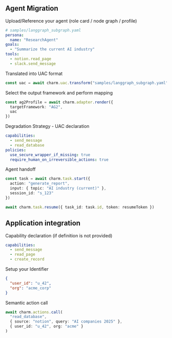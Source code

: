 ## Agent Migration

Upload/Reference your agent (role card / node graph / profile)
```.yaml
# samples/langgraph_subgraph.yaml
persona:
  name: "ResearchAgent"
goals:
  - "Summarize the current AI industry"
tools:
  - notion.read_page
  - slack.send_message
```
Translated into UAC format
```.ts
const uac = await charm.uac.transform("samples/langgraph_subgraph.yaml")
```
Select the output framework and perform mapping
```.ts
const ag2Profile = await charm.adapter.render({
  targetFramework: "AG2",
  uac
})
```
Degradation Strategy - UAC declaration
```.yaml
capabilities:
  - send_message
  - read_database
policies:
  use_secure_wrapper_if_missing: true
  require_human_on_irreversible_actions: true
```
Agent handoff
```.ts
const task = await charm.task.start({
  action: "generate_report",
  input: { topic: "AI industry (current)" },
  session_id: "s_123" 
})

await charm.task.resume({ task_id: task.id, token: resumeToken })
```

## Application integration
Capability declaration (if definition is not provided)
```.yaml
capabilities:
  - send_message
  - read_page
  - create_record
```
Setup your Identifier
```.json
{
  "user_id": "u_42",      
  "org": "acme_corp"      
}
```
Semantic action call
```.ts
await charm.actions.call(
  "read_database",
  { source: "notion", query: "AI companies 2025" },
  { user_id: "u_42", org: "acme" } 
)
```
